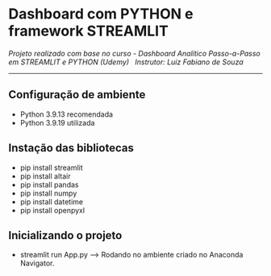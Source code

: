 # Dashboard com PYTHON e framework STREAMLIT

*Projeto realizado com base no curso - Dashboard Analítico Passo-a-Passo em STREAMLIT e PYTHON (Udemy)* &nbsp;
*Instrutor: Luiz Fabiano de Souza*

***

## Configuração de ambiente

- Python 3.9.13 recomendada
- Python 3.9.19 utilizada


## Instação das bibliotecas

- pip install streamlit
- pip install altair
- pip install pandas
- pip install numpy
- pip install datetime
- pip install openpyxl

## Inicializando o projeto

- streamlit run App.py --> Rodando no ambiente criado no Anaconda Navigator.
